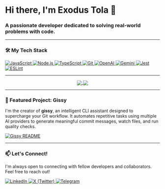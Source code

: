 # Hi there, I'm Exodus Tola 👋

### A passionate developer dedicated to solving real-world problems with code.



---

### 🛠️ My Tech Stack


<p align="left">
  <a href="https://developer.mozilla.org/en-US/docs/Web/JavaScript" target="_blank" rel="noreferrer">
    <img src="https://img.shields.io/badge/JavaScript-ES6+-F7DF1E?style=for-the-badge&logo=javascript&logoColor=black" alt="JavaScript">
  </a>
  <a href="https://nodejs.org" target="_blank" rel="noreferrer">
    <img src="https://img.shields.io/badge/Node.js-20232A?style=for-the-badge&logo=node.js&logoColor=6DA55F" alt="Node.js">
  </a>
  <a href="https://www.typescriptlang.org/" target="_blank" rel="noreferrer">
    <img src="https://img.shields.io/badge/TypeScript-3178C6?style=for-the-badge&logo=typescript&logoColor=white" alt="TypeScript">
  </a>
  <a href="https://git-scm.com/" target="_blank" rel="noreferrer">
    <img src="https://img.shields.io/badge/Git-F05032?style=for-the-badge&logo=git&logoColor=white" alt="Git">
  </a>
  <a href="https://openai.com/" target="_blank" rel="noreferrer">
    <img src="https://img.shields.io/badge/OpenAI-412991?style=for-the-badge&logo=openai&logoColor=white" alt="OpenAI">
  </a>
  <a href="https://gemini.google.com/" target="_blank" rel="noreferrer">
    <img src="https://img.shields.io/badge/Gemini-8E75B2?style=for-the-badge&logo=google-gemini&logoColor=white" alt="Gemini">
  </a>
  <a href="https://jestjs.io" target="_blank" rel="noreferrer">
    <img src="https://img.shields.io/badge/Jest-C21325?style=for-the-badge&logo=jest&logoColor=white" alt="Jest">
  </a>
  <a href="https://eslint.org" target="_blank" rel="noreferrer">
    <img src="https://img.shields.io/badge/ESLint-4B32C3?style=for-the-badge&logo=eslint&logoColor=white" alt="ESLint">
  </a>
</p>

---


<p align="center">
  <a href="https://github.com/anuraghazra/github-readme-stats">
    <img align="center" src="https://github-readme-stats.vercel.app/api?username=exodus-tola-mindCoder&show_icons=true&theme=dracula&hide_rank=false" />
  </a>
  <a href="https://github.com/anuraghazra/github-readme-stats">
    <img align="center" src="https://github-readme-stats.vercel.app/api/top-langs/?username=exodus-tola-mindCoder&layout=compact&theme=dracula" />
  </a>
</p>

---

### 🌟 Featured Project: Gissy

I'm the creator of **gissy**, an intelligent CLI assistant designed to supercharge your Git workflow. It automates repetitive tasks using multiple AI providers to generate meaningful commit messages, watch files, and run quality checks.

[![Gissy README](https://github-readme-stats.vercel.app/api/pin/?username=exodus-tola-mindCoder&repo=gissy&theme=dracula&show_owner=true)](https://github.com/exodus-tola-mindCoder/gissy)

---

### 📫 Let's Connect!

I'm always open to connecting with fellow developers and collaborators. Feel free to reach out!

<p align="left">
  <a href="https://www.linkedin.com/in/exodus-tola" target="_blank">
    <img src="https://img.shields.io/badge/LinkedIn-0077B5?style=for-the-badge&logo=linkedin&logoColor=white" alt="LinkedIn">
  </a>
  <a href="https://x.com/Exodus_Tola" target="_blank">
    <img src="https://img.shields.io/badge/X_(Twitter)-000000?style=for-the-badge&logo=x&logoColor=white" alt="X (Twitter)">
  </a>
  <a href="https://t.me/Exodus_Tola" target="_blank">
    <img src="https://img.shields.io/badge/Telegram-2CA5E0?style=for-the-badge&logo=telegram&logoColor=white" alt="Telegram">
  </a>
</p>




